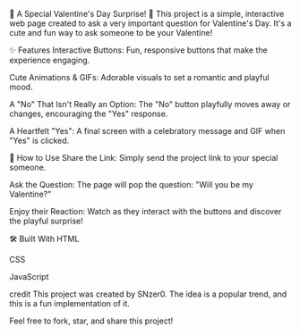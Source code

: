 💖 A Special Valentine's Day Surprise! 💖
This project is a simple, interactive web page created to ask a very important question for Valentine's Day. It's a cute and fun way to ask someone to be your Valentine!

✨ Features
Interactive Buttons: Fun, responsive buttons that make the experience engaging.

Cute Animations & GIFs: Adorable visuals to set a romantic and playful mood.

A "No" That Isn't Really an Option: The "No" button playfully moves away or changes, encouraging the "Yes" response.

A Heartfelt "Yes": A final screen with a celebratory message and GIF when "Yes" is clicked.

🚀 How to Use
Share the Link: Simply send the project link to your special someone.

Ask the Question: The page will pop the question: "Will you be my Valentine?"

Enjoy their Reaction: Watch as they interact with the buttons and discover the playful surprise!

🛠️ Built With
HTML

CSS

JavaScript

credit
This project was created by SNzer0. The idea is a popular trend, and this is a fun implementation of it.

Feel free to fork, star, and share this project!
